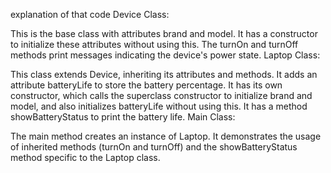 explanation of that code
Device Class:

This is the base class with attributes brand and model.
It has a constructor to initialize these attributes without using this.
The turnOn and turnOff methods print messages indicating the device's power state.
Laptop Class:

This class extends Device, inheriting its attributes and methods.
It adds an attribute batteryLife to store the battery percentage.
It has its own constructor, which calls the superclass constructor to initialize brand and model, and also initializes batteryLife without using this.
It has a method showBatteryStatus to print the battery life.
Main Class:

The main method creates an instance of Laptop.
It demonstrates the usage of inherited methods (turnOn and turnOff) and the showBatteryStatus method specific to the Laptop class.
